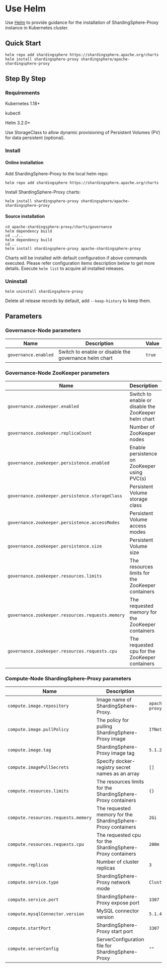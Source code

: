 # Use Helm

Use [Helm](https://helm.sh/) to provide guidance for the installation of ShardingSphere-Proxy instance in Kubernetes cluster.

## Quick Start

```shell
helm repo add shardingsphere https://shardingsphere.apache.org/charts
helm install shardingsphere-proxy shardingsphere/apache-shardingsphere-proxy
```

## Step By Step

### Requirements

Kubernetes 1.18+

kubectl

Helm 3.2.0+

Use StorageClass to allow dynamic provisioning of Persistent Volumes (PV) for data persistent (optional).

### Install

#### Online installation     
Add ShardingSphere-Proxy to the local helm repo:

```shell
helm repo add shardingsphere https://shardingsphere.apache.org/charts
```

Install ShardingSphere-Proxy charts:

```shell
helm install shardingsphere-proxy shardingsphere/apache-shardingsphere-proxy
```

#### Source installation
```shell
cd apache-shardingsphere-proxy/charts/governance
helm dependency build 
cd ../..
helm dependency build 
cd ..
helm install shardingsphere-proxy apache-shardingsphere-proxy
```

Charts will be installed with default configuration if above commands executed.
Please refer configuration items description below to get more details.
Execute `helm list` to acquire all installed releases.

### Uninstall

```shell
helm uninstall shardingsphere-proxy
```

Delete all release records by default, add `--keep-history` to keep them. 

## Parameters

### Governance-Node parameters

| Name                 | Description                                           | Value  |
| -------------------- | ----------------------------------------------------- | ------ |
| `governance.enabled` | Switch to enable or disable the governance helm chart | `true` |


### Governance-Node ZooKeeper parameters

| Name                                             | Description                                          | Value               |
| ------------------------------------------------ | ---------------------------------------------------- | ------------------- |
| `governance.zookeeper.enabled`                   | Switch to enable or disable the ZooKeeper helm chart | `true`              |
| `governance.zookeeper.replicaCount`              | Number of ZooKeeper nodes                            | `1`                 |
| `governance.zookeeper.persistence.enabled`       | Enable persistence on ZooKeeper using PVC(s)         | `false`             |
| `governance.zookeeper.persistence.storageClass`  | Persistent Volume storage class                      | `""`                |
| `governance.zookeeper.persistence.accessModes`   | Persistent Volume access modes                       | `["ReadWriteOnce"]` |
| `governance.zookeeper.persistence.size`          | Persistent Volume size                               | `8Gi`               |
| `governance.zookeeper.resources.limits`          | The resources limits for the ZooKeeper containers    | `{}`                |
| `governance.zookeeper.resources.requests.memory` | The requested memory for the ZooKeeper containers    | `256Mi`             |
| `governance.zookeeper.resources.requests.cpu`    | The requested cpu for the ZooKeeper containers       | `250m`              |


### Compute-Node ShardingSphere-Proxy parameters

| Name                                | Description                                                  | Value                         |
| ----------------------------------- | ------------------------------------------------------------ | ----------------------------- |
| `compute.image.repository`          | Image name of ShardingSphere-Proxy.                          | `apache/shardingsphere-proxy` |
| `compute.image.pullPolicy`          | The policy for pulling ShardingSphere-Proxy image            | `IfNotPresent`                |
| `compute.image.tag`                 | ShardingSphere-Proxy image tag                               | `5.1.2`                       |
| `compute.imagePullSecrets`          | Specify docker-registry secret names as an array             | `[]`                          |
| `compute.resources.limits`          | The resources limits for the ShardingSphere-Proxy containers | `{}`                          |
| `compute.resources.requests.memory` | The requested memory for the ShardingSphere-Proxy containers | `2Gi`                         |
| `compute.resources.requests.cpu`    | The requested cpu for the ShardingSphere-Proxy containers    | `200m`                        |
| `compute.replicas`                  | Number of cluster replicas                                   | `3`                           |
| `compute.service.type`              | ShardingSphere-Proxy network mode                            | `ClusterIP`                   |
| `compute.service.port`              | ShardingSphere-Proxy expose port                             | `3307`                        |
| `compute.mysqlConnector.version`    | MySQL connector version                                      | `5.1.49`                      |
| `compute.startPort`                 | ShardingSphere-Proxy start port                              | `3307`                        |
| `compute.serverConfig`              | ServerConfiguration file for ShardingSphere-Proxy            | `""`                          |


